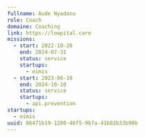 ```yaml
---
fullname: Aude Nyadanu
role: Coach
domaine: Coaching
link: https://lowpital.care
missions:
  - start: 2022-10-20
    end: 2024-07-31
    status: service
    startups:
      - eimis
  - start: 2023-06-10
    end: 2024-10-10
    status: service
    startups:
      - api.prevention
startups:
  - eimis
uuid: 06471b19-1280-46f5-9b7a-41b02b33b90b
---
```

